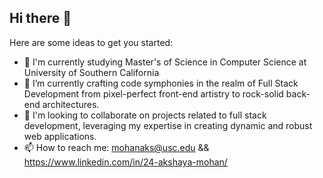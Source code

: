 ## Hi there 👋

Here are some ideas to get you started:

- 🔭 I'm currently studying Master's of Science in Computer Science at University of Southern California
- 🌱 I’m currently crafting code symphonies in the realm of Full Stack Development from pixel-perfect front-end artistry to rock-solid back-end architectures.
- 👯 I'm looking to collaborate on projects related to full stack development, leveraging my expertise in creating dynamic and robust web applications.
- 📫 How to reach me: mohanaks@usc.edu && https://www.linkedin.com/in/24-akshaya-mohan/

